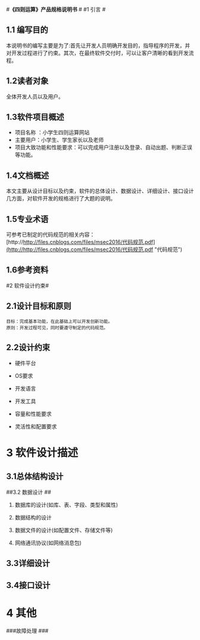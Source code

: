 #**《四则运算》产品规格说明书** #
#1 引言 #
## 1.1 编写目的 ##
本说明书的编写主要是为了:首先让开发人员明确开发目的，指导程序的开发，并对开发过程进行了约束。其次，在最终软件交付时，可以让客户清晰的看到开发流程。

## 1.2读者对象 ##
全体开发人员以及用户。
## 1.3软件项目概述 ##
-  项目名称 ：小学生四则运算网站
-  主要用户：小学生、学生家长以及老师
-  项目大致功能和性能要求：可以完成用户注册以及登录、自动出题、判断正误等功能。

## 1.4文档概述 ##
本文主要从设计目标以及约束，软件的总体设计、数据设计、详细设计、接口设计几方面，对软件开发的规格进行了大题的说明。

## 1.5专业术语  ##
可参考已制定的代码规范的相关内容：[http://http://files.cnblogs.com/files/msec2016/代码规范.pdf](http://http://files.cnblogs.com/files/msec2016/代码规范.pdf "代码规范")

## 1.6参考资料 ##


#2 软件设计约束#
## 2.1设计目标和原则 ##
    目标：完成基本功能，在此基础上可以开发创新功能。
    原则：开发过程可见，同时要遵守制定的代码规范。
## 2.2设计约束 ##
    
- 硬件平台

- OS要求

- 开发语言

- 开发工具

- 容量和性能要求

- 灵活性和配置要求

# 3 软件设计描述 #
## 3.1总体结构设计 ##

##3.2 数据设计 ##


1. 数据库的设计(如库、表、字段、类型和属性)

2. 数据结构的设计

3. 数据文件的设计(如配置文件、存储文件等)

4. 网络通讯协议(如网络消息包)

## 3.3详细设计 ##
## 3.4接口设计 ##

# 4 其他 #
###故障处理 ###
